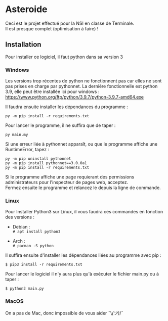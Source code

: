 # Asteroide
Ceci est le projet effectué pour la NSI en classe de Terminale.<br>
Il est presque complet (optimisation à faire) !

## Installation
Pour installer ce logiciel, il faut python dans sa version 3
### Windows

Les versions trop récentes de python ne fonctionnent pas car elles ne sont pas prises en charge par pythonnet.
La dernière fonctionnelle est python 3.9, elle peut être installée ici pour windows :
https://www.python.org/ftp/python/3.9.7/python-3.9.7-amd64.exe

Il faudra ensuite installer les dépendances du programme :
    
    py -m pip install -r requirements.txt
    
Pour lancer le programme, il ne suffira que de taper :

    py main.my
    
Si une erreur liée à pythonnet apparaît, ou que le programme affiche une RuntimeError, tapez :
  
    py -m pip uninstall pythonnet
    py -m pip install pythonnet==3.0.0a1
    py -m pip install -r requirements.txt

Si le programme affiche une page requierant des permissions administrateurs pour l'inspecteur de pages web, acceptez.
<br>Fermez ensuite le programme et relancez le depuis la ligne de commande.

### Linux
Pour Installer Python3 sur Linux, il vous faudra ces commandes en fonction des versions :

  - Debian :
    <br><code># apt install python3</code>

  - Arch :
    <br><code># pacman -S python</code>

Il suffira ensuite d'installer les dépendances liées au programme avec pip :  

    $ pip3 install -r requirements.txt

Pour lancer le logiciel il n'y aura plus qu'à exécuter le fichier main.py ou à taper :

    $ python3 main.py
    
### MacOS
On a pas de Mac, donc impossible de vous aider ¯\\_(ツ)_/¯
